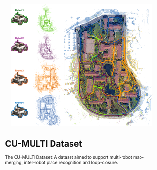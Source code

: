 <p align="center">
  <img src="./assets/banner_light.png" alt="banner" height="400">
</p>

# CU-MULTI Dataset

The CU-MULTI Dataset: A dataset aimed to support multi-robot map-merging, inter-robot place recognition and loop-closure. 


